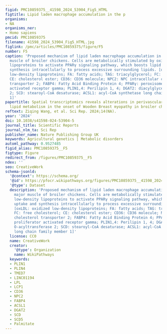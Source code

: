 ```yaml
---
figid: PMC10859375__41598_2024_53904_Fig5_HTML
figtitle: Lipid laden macrophage accumulation in the p
organisms:
- NA
organisms_ner:
- Homo sapiens
pmcid: PMC10859375
filename: 41598_2024_53904_Fig5_HTML.jpg
figlink: /pmc/articles/PMC10859375/figure/F5
number: F5
caption: 'Proposed mechanism of lipid laden macrophage accumulation in the p. major
  muscle of broiler chickens. Cells are metabolically stimulated by oxidized low-density
  lipoproteins to activate PPARγ signaling pathway, which boosts lipid uptake and
  synthesis intracellularly to process excessive surrounding lipids. [oxLDL: oxidized
  low-density lipoproteins; FA: fatty acids; TAG: triacylglycerol; FC: free cholesterol;
  CE: cholesterol ester; CD36: CD36 molecule; NPC2: NPC intracellular cholesterol
  transporter 2; FABP4: Fatty Acid Binding Protein 4; PPARγ: peroxisome proliferator
  activated receptor gamma; PLIN1,4: Perilipin 1, 4; DGAT2: diacylglycerol O-acyltransferase
  2; SCD: stearoyl-CoA desaturase; ACSL1: acyl-CoA synthetase long chain family member
  1]'
papertitle: Spatial transcriptomics reveals alterations in perivascular macrophage
  lipid metabolism in the onset of Wooden Breast myopathy in broiler chickens
reftext: Ziqing Wang, et al. Sci Rep. 2024;14(NA).
year: '2024'
doi: 10.1038/s41598-024-53904-5
journal_title: Scientific Reports
journal_nlm_ta: Sci Rep
publisher_name: Nature Publishing Group UK
keywords: Agricultural genetics | Metabolic disorders
automl_pathway: 0.9527485
figid_alias: PMC10859375__F5
figtype: Figure
redirect_from: /figures/PMC10859375__F5
ndex: ''
seo: CreativeWork
schema-jsonld:
  '@context': https://schema.org/
  '@id': https://pfocr.wikipathways.org/figures/PMC10859375__41598_2024_53904_Fig5_HTML.html
  '@type': Dataset
  description: 'Proposed mechanism of lipid laden macrophage accumulation in the p.
    major muscle of broiler chickens. Cells are metabolically stimulated by oxidized
    low-density lipoproteins to activate PPARγ signaling pathway, which boosts lipid
    uptake and synthesis intracellularly to process excessive surrounding lipids.
    [oxLDL: oxidized low-density lipoproteins; FA: fatty acids; TAG: triacylglycerol;
    FC: free cholesterol; CE: cholesterol ester; CD36: CD36 molecule; NPC2: NPC intracellular
    cholesterol transporter 2; FABP4: Fatty Acid Binding Protein 4; PPARγ: peroxisome
    proliferator activated receptor gamma; PLIN1,4: Perilipin 1, 4; DGAT2: diacylglycerol
    O-acyltransferase 2; SCD: stearoyl-CoA desaturase; ACSL1: acyl-CoA synthetase
    long chain family member 1]'
  license: CC0
  name: CreativeWork
  creator:
    '@type': Organization
    name: WikiPathways
  keywords:
  - PLIN1
  - PLIN4
  - TMED7
  - LINC01194
  - LPL
  - LCP1
  - CD36
  - NPC2
  - FABP4
  - ACSL1
  - DGAT2
  - SCD
  - SCD5
  - Palmitate
---
```

